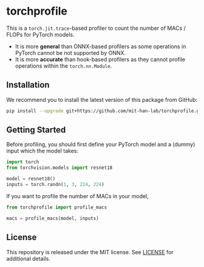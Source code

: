 # torchprofile

This is a `torch.jit.trace`-based profiler to count the number of MACs / FLOPs for PyTorch models.
* It is more **general** than ONNX-based profilers as some operations in PyTorch cannot be not supported by ONNX.
* It is more **accurate** than hook-based profilers as they cannot profile operations within the `torch.nn.Module`.

## Installation

We recommend you to install the latest version of this package from GitHub:

```bash
pip install --upgrade git+https://github.com/mit-han-lab/torchprofile.git
```

## Getting Started

Before profiling, you should first define your PyTorch model and a (dummy) input which the model takes:

```python
import torch
from torchvision.models import resnet18

model = resnet18()
inputs = torch.randn(1, 3, 224, 224)
```

If you want to profile the number of MACs in your model,

```python
from torchprofile import profile_macs

macs = profile_macs(model, inputs)
```

## License

This repository is released under the MIT license. See [LICENSE](LICENSE) for additional details.